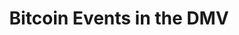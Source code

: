 ---
title: Bitcoin Events in the DMV
layout: collection
permalink: /events/
collection: events
entries_layout: event
classes: wide no-sidebar
---